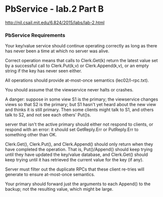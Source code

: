 PbService - lab.2 Part B
============================
http://nil.csail.mit.edu/6.824/2015/labs/lab-2.html

### PbService Requirements
Your key/value service should continue operating correctly as long as there has never been a time at which no server was alive.

Correct operation means that calls to Clerk.Get(k) return the latest value set by a successful call to Clerk.Put(k,v)
or Clerk.Append(k,v), or an empty string if the key has never seen either.

All operations should provide at-most-once semantics (lec02/l-rpc.txt).

You should assume that the viewservice never halts or crashes.

A danger: suppose in some view S1 is the primary; the viewservice changes views so that S2 is the primary;
but S1 hasn't yet heard about the new view and thinks it is still primary.
Then some clients might talk to S1, and others talk to S2, and not see each others' Put()s.

 server that isn't the active primary should either not respond to clients, or respond with an error:
 it should set GetReply.Err or PutReply.Err to something other than OK.

 Clerk.Get(), Clerk.Put(), and Clerk.Append() should only return when they have completed the operation.
 That is, Put()/Append() should keep trying until they have updated the key/value database,
 and Clerk.Get() should keep trying until it has retrieved the current value for the key (if any).

Server must filter out the duplicate RPCs that these client re-tries will generate to ensure at-most-once semantics.

Your primary should forward just the arguments to each Append() to the backup; not the resulting value, which might be large.

